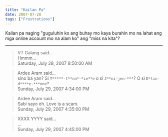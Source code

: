 ```yaml
---
title: "Kailan Pa"
date: 2007-07-28
tags: ["Frustrations"]
---
```


Kailan pa naging "guguluhin ko ang buhay mo kaya burahin mo na lahat ang mga online account mo na alam ko" ang "miss na kita"?

---

> VT Galang said...  
> Hmmm...  
> Saturday, July 28, 2007 8:50:00 AM 

> Ardee Aram said...  
> sino ba yan? Si `T*****-t**nn*-*ie**e` o si `J**ni-jen-***`? O si `D*lin-d****e-***nne`?  
> Sunday, July 29, 2007 4:34:00 PM 

> Ardee Aram said...  
> Sabi sayo eh. Love is a scam.  
> Sunday, July 29, 2007 4:35:00 PM 

> XXXX YYYY said...  
> ...  
> Sunday, July 29, 2007 4:45:00 PM 